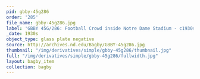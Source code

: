 ```yaml
---
pid: gbby-45g286
order: '285'
file_name: gbby-45g286.jpg
label: 'GBBY 45G/286: Football Crowd inside Notre Dame Stadium - c1930s'
_date: 1930s
object_type: glass plate negative
source: http://archives.nd.edu/Bagby/GBBY-45g286.jpg
thumbnail: "/img/derivatives/simple/gbby-45g286/thumbnail.jpg"
full: "/img/derivatives/simple/gbby-45g286/fullwidth.jpg"
layout: bagby_item
collection: bagby
---
```

